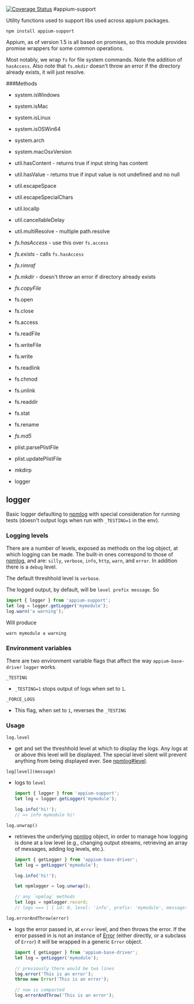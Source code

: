 [![Coverage Status](https://coveralls.io/repos/appium/appium-support/badge.svg?branch=master&service=github)](https://coveralls.io/github/appium/appium-support?branch=master)
#appium-support

Utility functions used to support libs used across appium packages.

`npm install appium-support`

Appium, as of version 1.5 is all based on promises, so this module provides promise wrappers for some common operations.

Most notably, we wrap `fs` for file system commands. Note the addition of `hasAccess`.
Also note that `fs.mkdir` doesn't throw an error if the directory already exists, it will just resolve.

###Methods

- system.isWindows
- system.isMac
- system.isLinux
- system.isOSWin64
- system.arch
- system.macOsxVersion

- util.hasContent - returns true if input string has content
- util.hasValue - returns true if input value is not undefined and no null
- util.escapeSpace
- util.escapeSpecialChars
- util.localIp
- util.cancellableDelay
- util.multiResolve - multiple path.resolve

- *fs.hasAccess* - use this over `fs.access`
- *fs.exists* - calls `fs.hasAccess`
- *fs.rimraf*
- *fs.mkdir* - doesn't throw an error if directory already exists
- *fs.copyFile*
- fs.open
- fs.close
- fs.access
- fs.readFile
- fs.writeFile
- fs.write
- fs.readlink
- fs.chmod
- fs.unlink
- fs.readdir
- fs.stat
- fs.rename
- *fs.md5*

- plist.parsePlistFile
- plist.updatePlistFile

- mkdirp

- logger


## logger

Basic logger defaulting to [npmlog](https://github.com/npm/npmlog) with special consideration for running
tests (doesn't output logs when run with `_TESTING=1` in the env).

### Logging levels

There are a number of levels, exposed as methods on the log object, at which logging can be made. The built-in ones correspond to those of [npmlog](https://github.com/npm/npmlog#loglevelprefix-message-), and are:
`silly`, `verbose`, `info`, `http`, `warn`, and `error`. In addition there is a `debug` level.

The default threshhold level is `verbose`.

The logged output, by default, will be `level prefix message`. So

```js
import { logger } from 'appium-support';
let log = logger.getLogger('mymodule');
log.warn('a warning');`
```

Will produce

```shell
warn mymodule a warning
```


### Environment variables

There are two environment variable flags that affect the way `appium-base-driver` `logger` works.

`_TESTING`

- `_TESTING=1` stops output of logs when set to `1`.

`_FORCE_LOGS`

- This flag, when set to `1`, reverses the `_TESTING`


### Usage

`log.level`

- get and set the threshhold level at which to display the logs. Any logs at or above this level will be displayed. The special level silent will prevent anything from being displayed ever. See [npmlog#level](https://github.com/npm/npmlog#loglevel).

`log[level](message)`

- logs to `level`
    ```js
    import { logger } from 'appium-support';
    let log = logger.getLogger('mymodule');

    log.info('hi!');
    // => info mymodule hi!
    ```

`log.unwrap()`

- retrieves the underlying [npmlog](https://github.com/npm/npmlog) object, in order to manage how logging is done at a low level (e.g., changing output streams, retrieving an array of messages, adding log levels, etc.).

    ```js
    import { getLogger } from 'appium-base-driver';
    let log = getLogger('mymodule');

    log.info('hi!');

    let npmlogger = log.unwrap();

    // any `npmlog` methods
    let logs = npmlogger.record;
    // logs === [ { id: 0, level: 'info', prefix: 'mymodule', message: 'hi!', messageRaw: [ 'hi!' ] }]
    ```

`log.errorAndThrow(error)`

- logs the error passed in, at `error` level, and then throws the error. If the error passed in is not an instance of [Error](https://nodejs.org/api/errors.html#errors_class_error) (either directly, or a subclass of `Error`) it will be wrapped in a generic `Error` object.

    ```js
    import { getLogger } from 'appium-base-driver';
    let log = getLogger('mymodule');

    // previously there would be two lines
    log.error('This is an error');
    throw new Error('This is an error');

    // now is compacted
    log.errorAndThrow('This is an error');
    ```
